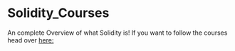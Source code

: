 # Solidity_Courses

An complete Overview of what Solidity is! If you want to follow the courses head over [here:](https://www.udemy.com/course/the-complete-solidity-course-blockchain-zero-to-expert/learn/lecture/28165844?start=0#overview)

